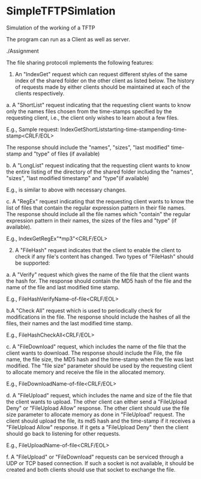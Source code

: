 SimpleTFTPSimlation
===================

Simulation of the working of a TFTP

The program can run as a Client as well as server.

./Assignment <port-number-to-listen-on>

The file sharing protocoli mplements the following features:

1. An "IndexGet" request which can request different styles of the same index of the shared folder on the other client as listed below. The history of requests made by either clients should be maintained at each of the clients respectively.


a. A "ShortList" request indicating that the requesting client wants to know only the names files chosen from the time-stamps specified by the requesting client, i.e., the client only wishes to learn about a few files.

E.g., Sample request: IndexGet<space>ShortList<space>starting-time-stamp<space>ending-time-stamp<CRLF/EOL>

The response should include the "names", "sizes", "last modified" time-stamp and "type" of files (if available)

b. A "LongList" request indicating that the requesting client wants to know the entire listing of the directory of the shared folder  including the "names", "sizes", "last modified timestamp" and "type"(if available)

E.g., is similar to above with necessary changes.

c. A "RegEx" request indicating that the requesting client wants to know the list of files that contain the regular expression pattern in their file names. The response should include all the file names which "contain" the regular expression pattern in their names, the sizes of the files and "type" (if available).

E.g., IndexGet<space>RegEx<space>"*mp3"<CRLF/EOL>

2. A "FileHash" request indicates that the client to enable the client to check if any file's content has changed. Two types of "FileHash" should be supported:

a. A "Verify" request which gives the name of the file that the client wants the hash for. The response should contain the MD5 hash of the file and the name of the file and last modified time stamp.

E.g., FileHash<space>Verify<space>Name-of-file<CRLF/EOL>


b.A "Check All" request which is used to periodically check for modifications in the file. The response should include the hashes of all the files, their names and the last modified time stamp.

E.g.,  FileHash<space>CheckAll<CRLF/EOL>

c. A "FileDownload" request, which includes the name of the file that the client wants to download. The response should include the File, the file name, the file size, the MD5 hash and the time-stamp when the file was last modified. The "file size" parameter should be used by the requesting client to allocate memory and receive the file in the allocated memory. 

E.g., FileDownload<space>Name-of-file<CRLF/EOL>

d. A "FileUpload" request, which includes the name and size of the file that the client wants to  upload. The other client can either send  a "FileUpload Deny" or "FileUpload Allow"  response. The other client should use the file size parameter to allocate memory as done in "FileUpload" request. The client should upload the file, its md5 hash and the time-stamp if it  receives a "FileUpload Allow" response. If it gets a "FileUpload Deny" then the client should go back to listening for other requests. 

E.g., FileUpload<space>Name-of-file<CRLF/EOL>


f. A "FileUpload" or "FileDownload" requests can be serviced through a UDP or TCP based connection. If such a socket is not available, it should be created and both clients should use that socket to exchange the file.
